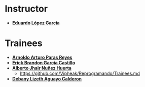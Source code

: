 ﻿# Instructor

* **[Eduardo López García](https://github.com/Vipheak)**

# Trainees

* **[Arnoldo Arturo Paras Reyes](https://github.com/ArnoldoParas)**
* **[Erick Brandon Garcia Castillo](https://github.com/erickbgc)**
* **[Alberto Jhair Nuñez Huerta](https://github.com/Jhair374)**
  * https://github.com/Vipheak/Reprogramando/Trainees.md
* **[Debany Lizeth Aguayo Calderon](http://github.com/debany00)**